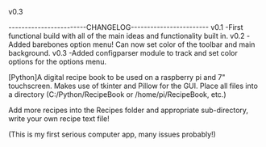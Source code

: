 v0.3

------------------------CHANGELOG------------------------
v0.1 
-First functional build with all of the main ideas and functionality built in.
v0.2
-Added barebones option menu! Can now set color of the toolbar and main background.
v0.3
-Added configparser module to track and set color options for the options menu.


[Python]A digital recipe book to be used on a raspberry pi and 7" touchscreen. Makes use of tkinter and Pillow for the GUI.
Place all files into a directory (C:/Python/RecipeBook or /home/pi/RecipeBook, etc.)

Add more recipes into the Recipes folder and appropriate sub-directory, write your own recipe text file!

(This is my first serious computer app, many issues probably!)
